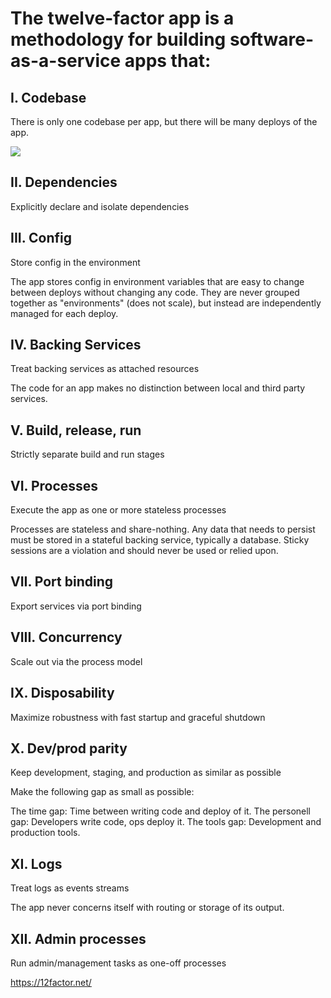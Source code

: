 # The twelve-factor app is a methodology for building software-as-a-service apps that:

## I. Codebase

There is only one codebase per app, but there will be many deploys of the app. 

![](https://12factor.net/images/codebase-deploys.png)

## II. Dependencies

Explicitly declare and isolate dependencies

## III. Config

Store config in the environment

The app stores config in environment variables that are easy to change between deploys without changing any code. They are never grouped together as "environments" (does not scale), but instead are independently managed for each deploy.

## IV. Backing Services

Treat backing services as attached resources

The code for an app makes no distinction between local and third party services.
## V. Build, release, run

Strictly separate build and run stages

## VI. Processes

Execute the app as one or more stateless processes

Processes are stateless and share-nothing. Any data that needs to persist must be stored in a stateful backing service, typically a database. Sticky sessions are a violation and should never be used or relied upon.

## VII. Port binding

Export services via port binding

## VIII. Concurrency

Scale out via the process model

## IX. Disposability

Maximize robustness with fast startup and graceful shutdown

## X. Dev/prod parity 

Keep development, staging, and production as similar as possible

Make the following gap as small as possible:

The time gap: Time between writing code and deploy of it.
The personell gap: Developers write code, ops deploy it.
The tools gap: Development and production tools.

## XI. Logs

Treat logs as events streams

The app never concerns itself with routing or storage of its output.

## XII. Admin processes

Run admin/management tasks as one-off processes


https://12factor.net/

